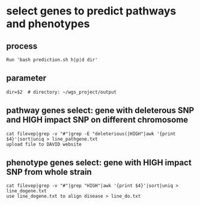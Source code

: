 # select genes to predict pathways and phenotypes

## process
	Run 'bash prediction.sh h|p|d dir'

## parameter
	dir=$2	# directory: ~/wgs_project/output

## pathway genes select: gene with deleterous SNP and HIGH impact SNP on different chromosome
	cat filevep|grep -v "#"|grep -E "deleterious(|HIGH"|awk '{print $4}'|sort|uniq > line_pathgene.txt
	upload file to DAVID website

## phenotype genes select: gene with HIGH impact SNP from whole strain
	cat filevep|grep -v "#"|grep "HIGH"|awk '{print $4}'|sort|uniq > line_dogene.txt
	use line_dogene.txt to align disease > line_do.txt
